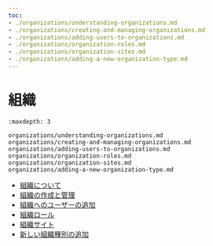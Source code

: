```yaml
---
toc:
- ./organizations/understanding-organizations.md
- ./organizations/creating-and-managing-organizations.md
- ./organizations/adding-users-to-organizations.md
- ./organizations/organization-roles.md
- ./organizations/organization-sites.md
- ./organizations/adding-a-new-organization-type.md
---
```

# 組織

```{toctree}
:maxdepth: 3

organizations/understanding-organizations.md
organizations/creating-and-managing-organizations.md
organizations/adding-users-to-organizations.md
organizations/organization-roles.md
organizations/organization-sites.md
organizations/adding-a-new-organization-type.md
```

-  [組織について](./organizations/understanding-organizations.md)
-  [組織の作成と管理](./organizations/creating-and-managing-organizations.md)
-  [組織へのユーザーの追加](./organizations/adding-users-to-organizations.md)
-  [組織ロール](./organizations/organization-roles.md)
-  [組織サイト](./organizations/organization-sites.md)
-  [新しい組織種別の追加](./organizations/adding-a-new-organization-type.md)
